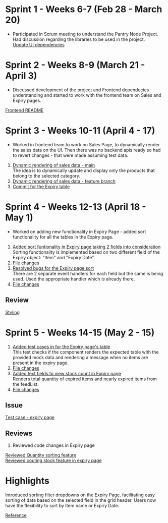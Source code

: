 # Sprint 1 - Weeks 6-7 (Feb 28 - March 20) 
  - Participated in Scrum meeting to understand the Pantry Node Project. Had discussion regarding the libraries to be used in the project. <br>
  [Update UI dependencies](https://github.com/ChicoState/PantryNode/issues/24)

# Sprint 2 -  Weeks 8-9 (March 21 - April 3)
  - Discussed development of the project and Frontend dependecies understanding and started to work with the frontend team on Sales and Expiry pages.

  [Frontend README](https://github.com/ChicoState/PantryNode/issues/67)

# Sprint 3 - Weeks 10-11 (April 4 - 17) 

 - Worked in frontend team to work on Sales Page, to dynamically render the sales data on the UI. Then there was no backend apis ready so had to revert changes - that were made assuming test data.

1. [Dynamic rendering of sales data - main ](https://github.com/ChicoState/PantryNode/pull/125) <br>
 The idea is to dynamically update and display only the products that belong to the selected category.
2. [Dynamic rendering of sales data - feature branch](https://github.com/ChicoState/PantryNode/pull/133) <br>
3. [Commit for the Expiry table](https://github.com/ChicoState/PantryNode/pull/133/commits/88271f6123e00bda2d07829060e4d62e94453a55)


# Sprint 4 - Weeks 12-13 (April 18 - May 1) 

- Worked on adding new functionality in Expiry Page - added sort functionality for all the tables in the Expiry page.

1. [Added sort funtionality in Expiry page taking 2 fields into consideration](https://github.com/ChicoState/PantryNode/pull/212) <br>Sorting functionality is implemented based on two different field of the Expiry object: "Item" and "Expiry Date". 
2. [File changes](https://github.com/ChicoState/PantryNode/pull/212/commits/e089cb33c66bdee42f7f2a566b4632d1ce64b802) <br>
3. [Resolved bugs for the Expiry page sort](https://github.com/ChicoState/PantryNode/pull/213) <br>
There are 2 separate event handlers for each field but the same is being used. Used the appropriate handler which is already there.
4. [File changes](https://github.com/ChicoState/PantryNode/pull/213/commits/9c91297a28b293ca049983c084a578fe2c3d9f6b)


## Review

[Styling](https://github.com/ChicoState/PantryNode/pull/190)

 # Sprint 5 - Weeks 14-15 (May 2 - 15)

 1. [Added test cases in for the Expiry page's table](https://github.com/ChicoState/PantryNode/pull/248) <br>
 This test checks if the component renders the expected table with the provided mock data and rendering a message when no items are present in the expiry page.
 2. [File changes](https://github.com/ChicoState/PantryNode/pull/248/commits/e417ac6a7c888b628ec52a873635322c05cdc4f8) <br>
 3. [Added text fields to view stock count in Expiry page](https://github.com/ChicoState/PantryNode/pull/252) <br>
 Renders total quantity of expired items and nearly expired items from the feedList.
 4. [File changes](https://github.com/ChicoState/PantryNode/pull/252/commits) <br>

 ## Issue

 [Test case - expiry page](https://github.com/ChicoState/PantryNode/issues/238)

## Reviews

1. Reviewed code changes in Expiry page 

 [Reviewed Quantity sorting feature](https://github.com/ChicoState/PantryNode/pull/250) <br>
 [Reviewed couting stock feature in expiry page](https://github.com/ChicoState/PantryNode/pull/252)


 # Highlights

Introduced sorting filter dropdowns on the Expiry Page, facilitating easy sorting of data based on the selected field in the grid header. Users now have the flexibility to sort by Item name or Expiry Date. 

[Reference](https://github.com/ChicoState/PantryNode/pull/212)
